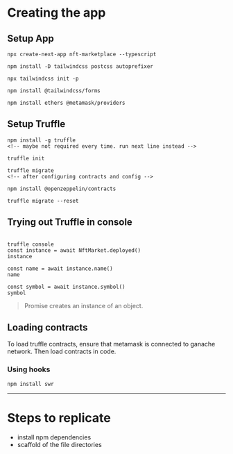 # Creating the app
## Setup App
```
npx create-next-app nft-marketplace --typescript

npm install -D tailwindcss postcss autoprefixer

npx tailwindcss init -p 

npm install @tailwindcss/forms

npm install ethers @metamask/providers
```

## Setup Truffle
```
npm install -g truffle
<!-- maybe not required every time. run next line instead -->

truffle init

truffle migrate
<!-- after configuring contracts and config -->

npm install @openzeppelin/contracts

truffle migrate --reset

```

## Trying out Truffle in console

```

truffle console
const instance = await NftMarket.deployed()
instance

const name = await instance.name()
name

const symbol = await instance.symbol()
symbol

```

> Promise creates an instance of an object.

## Loading contracts
To load truffle contracts, ensure that metamask is connected to ganache network.
Then load contracts in code.

### Using hooks
```
npm install swr
```

---

# Steps to replicate
- install npm dependencies
- scaffold of the file directories